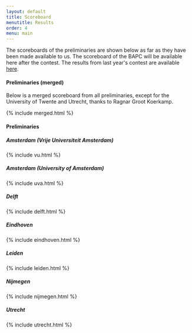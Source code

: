```yaml
---
layout: default
title: Scoreboard
menutitle: Results
order: 4
menu: main
---
```


The scoreboards of the preliminaries are shown below as far as they have been made available to us. The scoreboard of the BAPC will be available here after the contest. The results from last year's contest are available <a target="_blank" href="https://{{ site.year | minus : 1 }}.bapc.eu/results.html">here</a>.

#### Preliminaries (merged)

Below is a merged scoreboard from all preliminaries, except for the University of Twente and Utrecht, thanks to Ragnar Groot Koerkamp.

{% include merged.html %}

#### Preliminaries

##### Amsterdam (Vrije Universiteit Amsterdam)

{% include vu.html %}

##### Amsterdam (University of Amsterdam)

{% include uva.html %}

##### Delft

{% include delft.html %}

##### Eindhoven

{% include eindhoven.html %}

##### Leiden

{% include leiden.html %}

##### Nijmegen

{% include nijmegen.html %}

##### Utrecht

{% include utrecht.html %}

<link rel="stylesheet" href="assets/css/style_domjudge.css">
